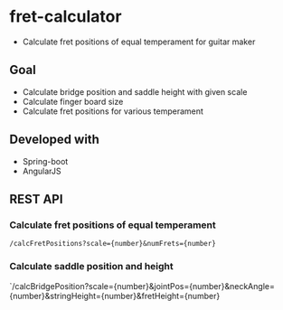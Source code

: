 # fret-calculator
- Calculate fret positions of equal temperament for guitar maker

## Goal
- Calculate bridge position and saddle height with given scale
- Calculate finger board size
- Calculate fret positions for various temperament

## Developed with
- Spring-boot
- AngularJS

## REST API

### Calculate fret positions of equal temperament 

`/calcFretPositions?scale={number}&numFrets={number}`

### Calculate saddle position and height

`/calcBridgePosition?scale={number}&jointPos={number}&neckAngle={number}&stringHeight={number}&fretHeight={number}

